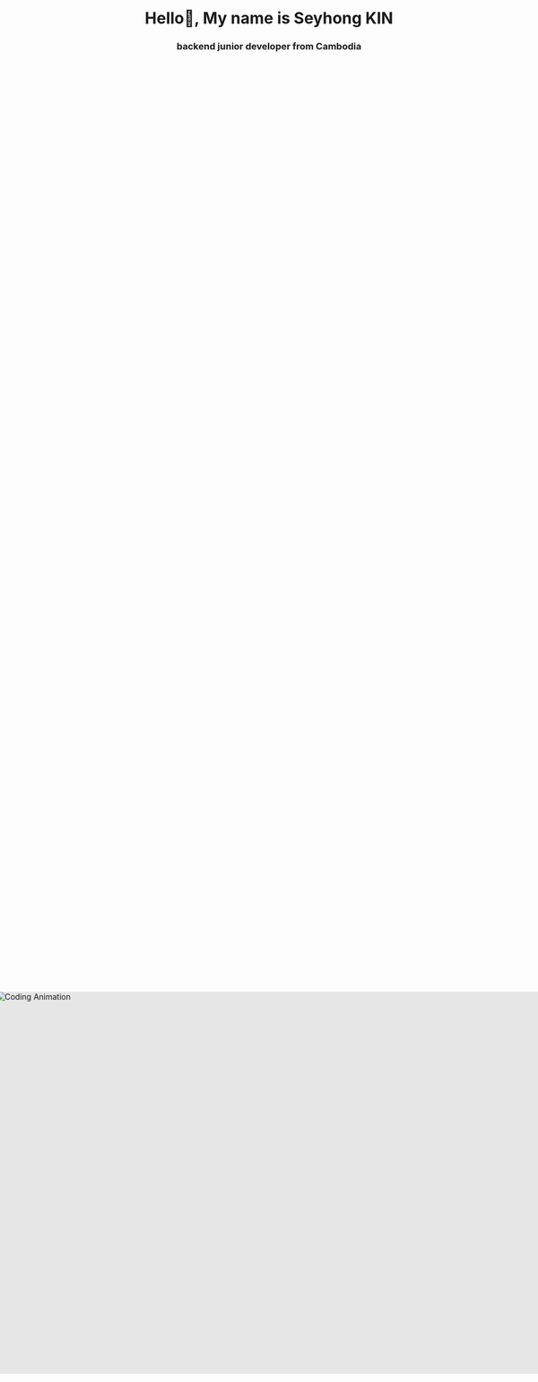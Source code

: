 <h1 align="center">Hello👋, My name is Seyhong KIN</h1>
<h3 align="center">backend junior developer from Cambodia</h3>

<div style="display: flex; justify-content: center; align-items: center; height: 100vh; margin: 0;">
    <div style="display: flex; justify-content: center;">
        <img style="display: block; -webkit-user-select: none; margin: auto; cursor: zoom-in; background-color: hsl(0, 0%, 90%); max-width: 100%; max-height: 100%;" 
             src="https://cdn.dribbble.com/users/1059583/screenshots/4171367/coding-freak.gif" width="975" height="681" alt="Coding Animation">
    </div>
</div>

- 🔭 My goals is to make my dream come true

- ⚡ Fun fact it fun

<h3 align="left">Languages and Tools:</h3>
<p align="left"> 
  <h6>Programming Languages</h6>
<div>
  <a href="https://www.php.net" target="_blank" rel="noreferrer"> <img src="https://raw.githubusercontent.com/devicons/devicon/master/icons/php/php-original.svg" alt="php" width="40" height="40"/> </a>
    <a href="https://laravel.com"><img src="https://seeklogo.com/images/L/laravel-logo-466B2DF6E2-seeklogo.com.png" height="40"/></a>
    <a href="https://spring.io"><img src="https://dz2cdn1.dzone.com/storage/temp/12434118-spring-boot-logo.png" width="40" height="40"/></a>
    <a href="https://nodejs.org/en"><img src="https://w7.pngwing.com/pngs/452/24/png-transparent-js-logo-node-logos-and-brands-icon.png" width="40" height="40"/></a>
   <a href="https://www.java.com" target="_blank" rel="noreferrer"> <img src="https://raw.githubusercontent.com/devicons/devicon/master/icons/java/java-original.svg" alt="java" width="40" height="40"/> </a>
   <a href="https://developer.mozilla.org/en-US/docs/Web/JavaScript" target="_blank" rel="noreferrer"> <img src="https://raw.githubusercontent.com/devicons/devicon/master/icons/javascript/javascript-original.svg" alt="javascript" width="40" height="40"/> </a> 
</div>


  <h6>Frontend Development</h6>
<div>
     <a href="https://tailwindcss.com/" target="_blank" rel="noreferrer"> <img src="https://www.vectorlogo.zone/logos/tailwindcss/tailwindcss-icon.svg" alt="tailwind" width="40" height="40"/> </a> 
    <a href="https://reactjs.org/" target="_blank" rel="noreferrer"> <img src="https://raw.githubusercontent.com/devicons/devicon/master/icons/react/react-original-wordmark.svg" alt="react" width="40" height="40"/> </a>
   <a href="https://getbootstrap.com" target="_blank" rel="noreferrer"> 
    <img src="https://raw.githubusercontent.com/devicons/devicon/master/icons/bootstrap/bootstrap-plain-wordmark.svg" alt="bootstrap" width="40" height="40"/></a>
    <a href="https://www.w3schools.
